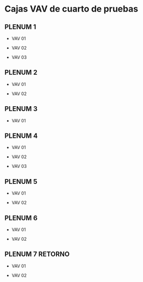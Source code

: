 # Cajas VAV de cuarto de pruebas

## PLENUM 1

- VAV 01

- VAV 02

- VAV 03

## PLENUM 2

- VAV 01

- VAV 02

## PLENUM 3

- VAV 01

## PLENUM 4

- VAV 01

- VAV 02

- VAV 03

## PLENUM 5

- VAV 01

- VAV 02

## PLENUM 6

- VAV 01

- VAV 02

## PLENUM 7 RETORNO

- VAV 01

- VAV 02
